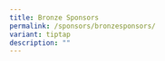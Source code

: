 ```yaml
---
title: Bronze Sponsors
permalink: /sponsors/bronzesponsors/
variant: tiptap
description: ""
---
```

<p></p>